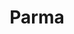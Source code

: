 ---
title: Parma
date: 
draft: false

# descripcion
description : Argo colgante de plata

materials: Plata 925

color: Plateado

dimensions: 1,5cm

code: 01-01-0320

type: "Aros"

categories: []

price: $1.950,00

# Images
# first image will be shown in the product page
images:
  # - image: "images/path_to_image"
  # La ubicacion de las imagenes es imagenes/Aros/Aros.Colgantes/01-01-0320-parma
  - image: "./images/aros/colgantes/01-01-0320-redondo-labrado_a.JPG"
  - image: "./images/aros/colgantes/01-01-0320-redondo-labrado_b.JPG"
---